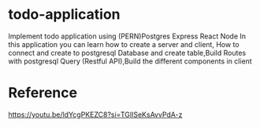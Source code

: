 # todo-application

Implement todo application using (PERN)Postgres Express React Node
In this application you can learn how to create a server and client, How to connect and create to postgresql Database and create table,Build Routes with postgresql Query (Restful API),Build the different components in client

# Reference

https://youtu.be/ldYcgPKEZC8?si=TGIlSeKsAvvPdA-z
